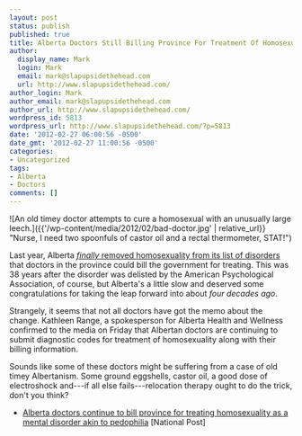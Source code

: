 ```yaml
---
layout: post
status: publish
published: true
title: Alberta Doctors Still Billing Province For Treatment Of Homosexuality
author:
  display_name: Mark
  login: Mark
  email: mark@slapupsidethehead.com
  url: http://www.slapupsidethehead.com/
author_login: Mark
author_email: mark@slapupsidethehead.com
author_url: http://www.slapupsidethehead.com/
wordpress_id: 5813
wordpress_url: http://www.slapupsidethehead.com/?p=5813
date: '2012-02-27 06:00:56 -0500'
date_gmt: '2012-02-27 11:00:56 -0500'
categories:
- Uncategorized
tags:
- Alberta
- Doctors
comments: []
---
```

![An old timey doctor attempts to cure a homosexual with an unusually large leech.]({{'/wp-content/media/2012/02/bad-doctor.jpg' | relative_url}} "Nurse, I need two spoonfuls of castor oil and a rectal thermometer, STAT!")

Last year, Alberta [_finally_ removed homosexuality from its list of disorders](http://www.slapupsidethehead.com/2011/01/alberta-delists-homosexuality-as-mental-disorder/ "It's understandable; messages are still delivered by horseback there.") that doctors in the province could bill the government for treating. This was 38 years after the disorder was delisted by the American Psychological Association, of course, but Alberta's a little slow and deserved some congratulations for taking the leap forward into about _four decades ago_.

Strangely, it seems that not all doctors have got the memo about the change. Kathleen Range, a spokesperson for Alberta Health and Wellness confirmed to the media on Friday that Albertan doctors are continuing to submit diagnostic codes for treatment of homosexuality along with their billing information.

Sounds like some of these doctors might be suffering from a case of old timey Albertanism. Some ground eggshells, castor oil, a good dose of electroshock and---if all else fails---relocation therapy ought to do the trick, don't you think?

- [Alberta doctors continue to bill province for treating homosexuality as a mental disorder akin to pedophilia](http://news.nationalpost.com/2012/02/24/alberta-doctors-continue-to-bill-province-for-treating-homosexuality-as-a-mental-disorder-akin-to-pedophilia/) [National Post]
